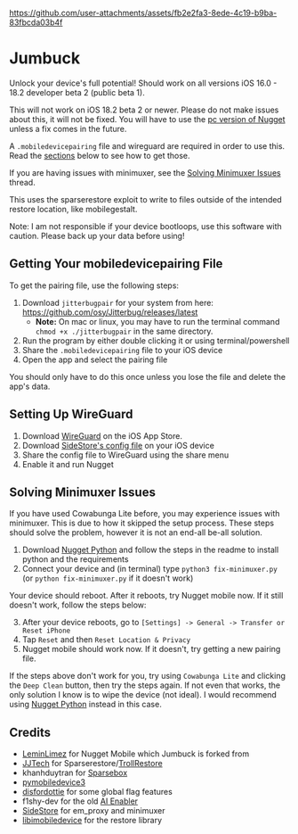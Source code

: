 https://github.com/user-attachments/assets/fb2e2fa3-8ede-4c19-b9ba-83fbcda03b4f


# Jumbuck
Unlock your device's full potential! Should work on all versions iOS 16.0 - 18.2 developer beta 2 (public beta 1).

This will not work on iOS 18.2 beta 2 or newer. Please do not make issues about this, it will not be fixed. You will have to use the [pc version of Nugget](https://github.com/leminlimez/Nugget) unless a fix comes in the future.

A `.mobiledevicepairing` file and wireguard are required in order to use this. Read the [sections](#getting-your-mobiledevicepairing-file) below to see how to get those.

If you are having issues with minimuxer, see the [Solving Minimuxer Issues](#solving-minimuxer-issues) thread.

This uses the sparserestore exploit to write to files outside of the intended restore location, like mobilegestalt.

Note: I am not responsible if your device bootloops, use this software with caution. Please back up your data before using!

## Getting Your mobiledevicepairing File
To get the pairing file, use the following steps:
1. Download `jitterbugpair` for your system from here: <https://github.com/osy/Jitterbug/releases/latest>
    - **Note:** On mac or linux, you may have to run the terminal command `chmod +x ./jitterbugpair` in the same directory.
2. Run the program by either double clicking it or using terminal/powershell
3. Share the `.mobiledevicepairing` file to your iOS device
4. Open the app and select the pairing file

You should only have to do this once unless you lose the file and delete the app's data.

## Setting Up WireGuard
1. Download [WireGuard](<https://apps.apple.com/us/app/wireguard/id1441195209>) on the iOS App Store.
2. Download [SideStore's config file](https://github.com/sidestore/sidestore/releases/download/0.1.1/sidestore.conf) on your iOS device
3. Share the config file to WireGuard using the share menu
4. Enable it and run Nugget

## Solving Minimuxer Issues
If you have used Cowabunga Lite before, you may experience issues with minimuxer. This is due to how it skipped the setup process.
These steps should solve the problem, however it is not an end-all be-all solution.
1. Download [Nugget Python](https://github.com/leminlimez/Nugget) and follow the steps in the readme to install python and the requirements
2. Connect your device and (in terminal) type `python3 fix-minimuxer.py` (or `python fix-minimuxer.py` if it doesn't work)

Your device should reboot. After it reboots, try Nugget mobile now. If it still doesn't work, follow the steps below:

3. After your device reboots, go to `[Settings] -> General -> Transfer or Reset iPhone`
4. Tap `Reset` and then `Reset Location & Privacy`
5. Nugget mobile should work now. If it doesn't, try getting a new pairing file.

If the steps above don't work for you, try using `Cowabunga Lite` and clicking the `Deep Clean` button, then try the steps again.
If not even that works, the only solution I know is to wipe the device (not ideal). I would recommend using [Nugget Python](https://github.com/leminlimez/Nugget) instead in this case.

## Credits
- [LeminLimez](https://github.com/leminlimez/Nugget-Mobile) for Nugget Mobile which Jumbuck is forked from
- [JJTech](https://github.com/JJTech0130) for Sparserestore/[TrollRestore](https://github.com/JJTech0130/TrollRestore)
- khanhduytran for [Sparsebox](https://github.com/khanhduytran0/SparseBox)
- [pymobiledevice3](https://github.com/doronz88/pymobiledevice3)
- [disfordottie](https://x.com/disfordottie) for some global flag features
- f1shy-dev for the old [AI Enabler](https://gist.github.com/f1shy-dev/23b4a78dc283edd30ae2b2e6429129b5#file-eligibility-plist)
- [SideStore](https://sidestore.io/) for em_proxy and minimuxer
- [libimobiledevice](https://libimobiledevice.org) for the restore library
